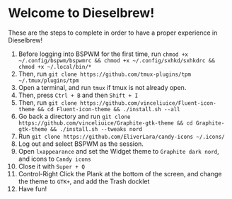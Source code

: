 # Welcome to Dieselbrew!

These are the steps to complete in order to have a proper experience in Dieselbrew!
1. Before logging into BSPWM for the first time, run `chmod +x ~/.config/bspwm/bspwmrc && chmod +x ~/.config/sxhkd/sxhkdrc && chmod +x ~/.local/bin/*`
2. Then, run `git clone https://github.com/tmux-plugins/tpm ~/.tmux/plugins/tpm`
3. Open a terminal, and run `tmux` if tmux is not already open.
4. Then, press `Ctrl + B` and then `Shift + I`
5. Then, run `git clone https://github.com/vinceliuice/Fluent-icon-theme && cd Fluent-icon-theme && ./install.sh --all`
6. Go back a directory and run `git clone https://github.com/vinceliuice/Graphite-gtk-theme && cd Graphite-gtk-theme && ./install.sh --tweaks nord`
7. Run `git clone https://github.com/EliverLara/candy-icons ~/.icons/`
8. Log out and select BSPWM as the session.
9. Open `lxappearance` and set the Widget theme to `Graphite dark nord`, and icons to `Candy icons`
10. Close it with `Super + Q`
11. Control-Right Click the Plank at the bottom of the screen, and change the theme to `GTK+`, and add the Trash docklet
12. Have fun!